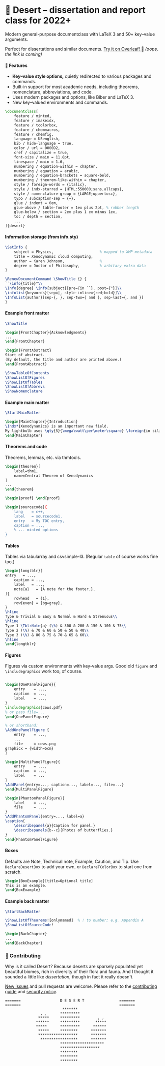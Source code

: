 # 🌵 Desert – dissertation and report class for 2022+

Modern general-purpose documentclass with LaTeX 3 and
50+ key–value arguments.

Perfect for dissertations and similar documents. [Try it on Overleaf! 🍃]() *(oops, the link is coming)*


#### 🎁 Features

- **Key–value style options,** quietly redirected to various packages and commands.
- Built-in support for most academic needs, including theorems, nomenclature, abbreviations, and code.
- Uses modern packages and options, like Biber and LaTeX 3.
- New key–valued environments and commands.

```latex
\documentclass[
    feature / minted,
    feature / imakeidx,
    feature / tcolorbox,
    feature / chemmacros,
    feature / chemfig,
    language = USenglish,
    bib / hide-language = true,
    color / url = 0000D2,
    cref / capitalize = true,
    font-size / main = 11.8pt,
    linespace / main = 1.6,
    numbering / equation-within = chapter,
    numbering / equation = arabic,
    numbering / equation-brackets = square-bold,
    numbering / theorem-like-within = chapter,
    style / foreign-words = {italic},
    style / indx-starred = {HTML:550000;sans,allcaps},
    style / nomenclature-group = {LARGE;uppertosc},
    typo / subcaption-sep = {~},
    glue / indent = 0em,
    glue-above / table-footer = 1ex plus 2pt, % rubber length
    glue-below / section = 2ex plus 1 ex minus 1ex,
    toc / depth = section,
    ...
]{desert}
```


#### Information storage (from info.sty)

```latex
\SetInfo {
    subject = Physics,                     % mapped to XMP metadata
    title = Xenodynamic cloud computing,
    author = Karen Johnson,                %
    degree = Doctor of Philosophy,         % arbitary extra data
}

\RenewDocumentCommand \ShowTitle {} {
``\info{title}"\\
\Info{degree} \info{subject}[pre={in ``}, post={"}]\\
\infolist{keywords}[sep=|, style-inline={red;bold}]\\
\InfoList{author}[sep-{, }, sep-two={ and }, sep-last={, and }]
}
```

#### Example front matter

```latex
\ShowTitle

\begin{FrontChapter}{Acknowledgments}
...
\end{FrontChapter}

\begin{FrontAbstract}
Start of abstract.
(By default, the title and author are printed above.)
\end{FrontAbstract}

\ShowTableOfContents
\ShowListOfFigures
\ShowListOfTables
\ShowListOfAbbrevs
\ShowNomenclature
```

#### Example main matter

```latex
\StartMainMatter

\begin{MainChapter}{Introduction}
\Indx*{Xenodynamics} is an important new field.
My lightbulb uses \qty{5}{\mega\watt\per\meter\square} \foreign{in silico}.
\end{MainChapter}
```

#### Theorems and code

Theorems, lemmas, etc. via thmtools.

```latex
\begin{theorem}[
    label=thm1,
    name=Central Theorem of Xenodynamics
]
...
\end{theorem}

\begin{proof} \end{proof}

\begin{sourcecode}{
    lang    = c++,
    label   = sourcecode1,
    entry   = My TOC entry,
    caption = ...,
    % ... minted options
}
```


#### Tables

Tables via tabularray and csvsimple-l3.
(Regular `table` of course works fine too.)

```latex
\begin{longtblr}[
entry   = ...,
    caption = ...,
    label   = ...,
    note{a}   = {A note for the footer.},
]{
    rowhead   = {1},
    row{even} = {bg=gray},
}
\hline
Type & Trivial & Easy & Normal & Hard & Strenuous\\
\hline
Type 1 \TblrNote{a} (\%) & 300 & 200 & 150 & 100 & 75\\
Type 2 (\%) & 70 & 60 & 50 & 50 & 40\\
Type 3 (\%) & 80 & 75 & 70 & 65 & 60\\
\hline
\end{longtblr}
```


#### Figures

Figures via custom environments with key-value args.
Good old `figure` and `\includegraphics` work too, of course.

```latex

\begin{OnePanelFigure}{
    entry    = ...,
    caption  = ...,
    label    = ...,
}
\includegraphics{cows.pdf}
% or pass file=...
\end{OnePanelFigure}

% or shorthand:
\AddOnePanelFigure {
    entry    = ...,
    ...
    file     = cows.png
graphicx = {width=5cm}
}

\begin{MultiPanelFigure}{
    entry    = ...,
    caption  = ...,
    label    = ...
}
\AddPanel{entry=..., caption=..., label=..., file=...}
\end{MultiPanelFigure}

\begin{PhantomPanelFigure}{
    label    = ...,
    file     = ...,
}
\AddPhantomPanel{entry=..., label=a}
\caption{
    \describepanel{a}{Caption for panel.}
    \describepanels{b--c}{Photos of butterflies.}
}
\end{PhantomPanelFigure}
```

#### Boxes

Defaults are Note, Technical note, Example, Caution, and Tip.
Use `DeclareDesertBox` to add your own,
or `DeclareTColorBox` to start one from scratch.

```latex
\begin{BoxExample}[title=Optional title]
This is an example.
\end{BoxExample}
```


#### Example back matter

```latex
\StartBackMatter

\ShowListOfTheorems![onlynamed]  % ! to number; e.g. Appendix A
\ShowListOfSourceCode!

\begin{BackChapter}
...
\end{BackChapter}
```

### 🍁 Contributing

Why is it called Desert?
Because deserts are sparsely populated yet beautiful biomes, rich in diversity of their flora and fauna.
And I thought it sounded a little like *dissertation*, though in fact it really doesn't.

[New issues](https://github.com/dmyersturnbull/desert-latex/issues) and pull requests are welcome.
Please refer to the [contributing guide](https://github.com/dmyersturnbull/desert-latex/blob/master/CONTRIBUTING.md)
and [security policy](https://github.com/dmyersturnbull/desert-latex/blob/main/SECURITY.md).

```text
=======                  D E S E R T                =======
=======                                             =======
                          *******
                , ,      *********
               *****     *********        , ,
              ******     *********       *****
              *****      *********      ******
               *****     ********      *******
               ******************      *******
                *****************      *******
                         ********************
                         ******************
                         ********
                         ********
                         ********
```
